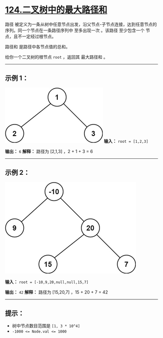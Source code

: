 # [124.二叉树中的最大路径和](https://leetcode.cn/problems/binary-tree-maximum-path-sum/description)

路径 被定义为一条从树中任意节点出发，沿父节点-子节点连接，达到任意节点的序列。同一个节点在一条路径序列中 至多出现一次 。该路径 至少包含一个 节点，且不一定经过根节点。

路径和 是路径中各节点值的总和。

给你一个二叉树的根节点 `root` ，返回其 最大路径和 。

---

## 示例 1：

![示例1](../images/124.二叉树中的最大路径和1.jpg)
**输入：** `root = [1,2,3]`

**输出：** `6`
**解释：** 路径为 [2,1,3] ，2 + 1 + 3 = 6

---

## 示例 2：

![示例2](../images/124.二叉树中的最大路径和2.jpg)

**输入：** `root = [-10,9,20,null,null,15,7]`

**输出：** `42`
**解释：** 路径为 [15,20,7] ，15 + 20 + 7 = 42

---

## 提示：

- 树中节点数目范围是 `[1, 3 * 10^4]`
- `-1000 <= Node.val <= 1000` 